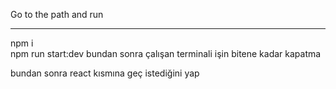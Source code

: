 <h>Go to the path and run
<hr>
npm i
<br>
npm run start:dev
bundan sonra çalışan terminali işin bitene kadar kapatma


bundan sonra react kısmına geç istediğini yap
